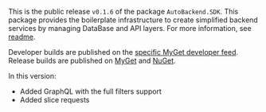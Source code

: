 This is the public release `v0.1.6` of the package `AutoBackend.SDK`. This package provides the boilerplate infrastructure to create simplified backend services by managing DataBase and API layers. For more information, see [readme](https://github.com/vorobalek/autobackend/blob/main/README.md).

Developer builds are published on the [specific MyGet developer feed](https://www.myget.org/feed/autobackend-dev/package/nuget/AutoBackend.SDK). Release builds are published on [MyGet](https://www.myget.org/feed/autobackend/package/nuget/AutoBackend.SDK) and [NuGet](https://www.nuget.org/packages/AutoBackend.SDK).

In this version:

- Added GraphQL with the full filters support
- Added slice requests